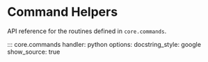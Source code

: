 ﻿# Command Helpers

API reference for the routines defined in `core.commands`.

::: core.commands
    handler: python
    options:
      docstring_style: google
      show_source: true

